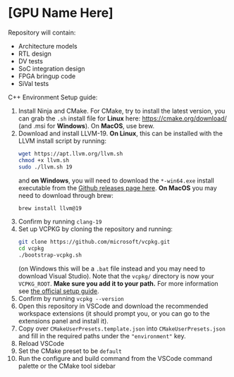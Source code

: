 # [GPU Name Here]

Repository will contain:
- Architecture models
- RTL design
- DV tests
- SoC integration design
- FPGA bringup code
- SiVal tests

C++ Environment Setup guide:
1. Install Ninja and CMake. For CMake, try to install the latest version, you can grab the `.sh` install file for **Linux** here: https://cmake.org/download/ (and .msi for **Windows**). On **MacOS**, use brew.
1. Download and install LLVM-19. **On Linux**, this can be installed with the LLVM install script by running:
   ```bash
   wget https://apt.llvm.org/llvm.sh
   chmod +x llvm.sh
   sudo ./llvm.sh 19
   ```
   and **on Windows**, you will need to download the `*-win64.exe` install executable from the [Github releases page here](https://github.com/llvm/llvm-project/releases/tag/llvmorg-19.1.0). **On MacOS** you may need to download through brew:
   ```sh
   brew install llvm@19
   ```
2. Confirm by running `clang-19`
3. Set up VCPKG by cloning the repository and running:
   ```bash
   git clone https://github.com/microsoft/vcpkg.git
   cd vcpkg
   ./bootstrap-vcpkg.sh
   ```
   (on Windows this will be a `.bat` file instead and you may need to download Visual Studio). Note that the `vcpkg/` directory is now your `VCPKG_ROOT`. **Make sure you add it to your path.** For more information see [the official setup guide](https://learn.microsoft.com/en-gb/vcpkg/get_started/get-started).
4. Confirm by running `vcpkg --version`
5. Open this repository in VSCode and download the recommended workspace extensions (it should prompt you, or you can go to the extensions panel and install it).
6. Copy over `CMakeUserPresets.template.json` into `CMakeUserPresets.json` and fill in the required paths under the `"environment"` key.
7. Reload VSCode
8. Set the CMake preset to be `default`
9. Run the configure and build command from the VSCode command palette or the CMake tool sidebar
